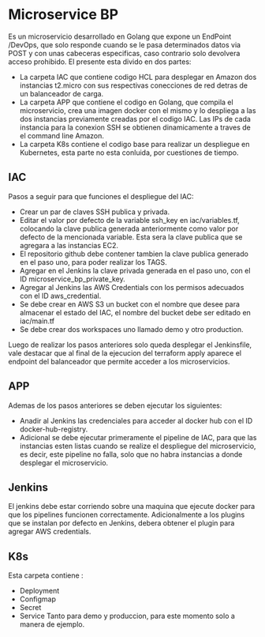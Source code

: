 # Microservice BP
Es un microservicio desarrollado en Golang que expone un EndPoint /DevOps, que solo responde cuando se le pasa determinados datos via POST
y con unas cabeceras especificas, caso contrario solo devolvera acceso prohibido.
El presente esta divido en dos partes:
* La carpeta IAC que contiene codigo HCL para desplegar en Amazon dos instancias t2.micro con sus respectivas 
conecciones de red detras de un balanceador de carga.
* La carpeta APP que contiene el codigo en Golang, que compila el microservicio, crea una imagen docker con el mismo y lo despliega
a las dos instancias previamente creadas por el codigo IAC. Las IPs de cada instancia para la conexion SSH se obtienen dinamicamente a traves
de el command line Amazon.
* La carpeta K8s contiene el codigo base para realizar un despliegue en Kubernetes, esta parte no esta conluida, por cuestiones de tiempo.

## IAC
Pasos a seguir para que funciones el despliegue del IAC:
* Crear un par de claves SSH publica y privada.
* Editar el valor por defecto de la variable ssh_key en iac/variables.tf, colocando la clave publica generada anteriormente como valor por defecto de la mencionada variable.
Esta sera la clave publica que se agregara a las instancias EC2.
* El repositorio github debe contener tambien la clave publica generado en el paso uno, para poder realizar los TAGS.
* Agregar en el Jenkins la clave privada generada en el paso uno, con el ID microservice_bp_private_key.
* Agregar al Jenkins las AWS Credentials con los permisos adecuados con el ID aws_credential.
* Se debe crear en AWS S3 un bucket con el nombre que desee para almacenar el estado del IAC, el nombre del bucket debe ser editado en iac/main.tf
* Se debe crear dos workspaces uno llamado demo y otro production.

Luego de realizar los pasos anteriores solo queda desplegar el Jenkinsfile, vale destacar que al final de la
ejecucion del terraform apply aparece el endpoint del balanceador que permite acceder a los microservicios.

## APP
Ademas de los pasos anteriores se deben ejecutar los siguientes:
* Anadir al Jenkins las credenciales para acceder al docker hub con el ID docker-hub-registry.
* Adicional se debe ejecutar primeramente el pipeline de IAC, para que las instancias esten listas cuando se realize el despliegue del microservicio, es decir, este pipeline 
no falla, solo que no habra instancias a donde desplegar el microservicio.

## Jenkins
El jenkins debe estar corriendo sobre una maquina que ejecute docker para que los pipelines funcionen correctamente.
Adicionalmente a los plugins que se instalan por defecto en Jenkins, debera obtener el plugin para agregar AWS credentials.


## K8s
Esta carpeta contiene :
* Deployment
* Configmap
* Secret
* Service
Tanto para demo y produccion, para este momento solo a manera de ejemplo.
